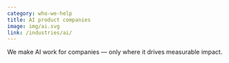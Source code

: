 ```yaml
---
category: who-we-help
title: AI product companies
image: img/ai.svg
link: /industries/ai/
---
```


We make AI work for companies — only where it drives measurable impact.
